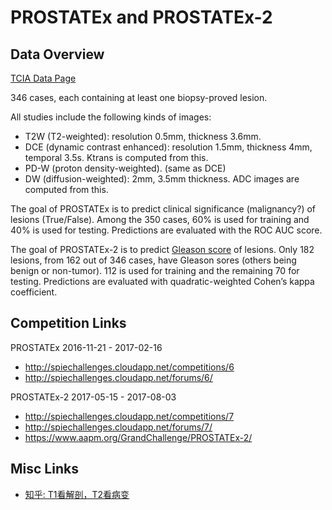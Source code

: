 # PROSTATEx and PROSTATEx-2

## Data Overview
[TCIA Data Page](https://wiki.cancerimagingarchive.net/display/Public/SPIE-AAPM-NCI+PROSTATEx+Challenges#935fa28f51c546c588e892026a1396c6)

346 cases, each containing at least one biopsy-proved lesion.

All studies include the following kinds of images:

- T2W (T2-weighted): resolution 0.5mm, thickness 3.6mm.
- DCE (dynamic contrast enhanced): resolution 1.5mm, thickness 4mm, temporal 3.5s. Ktrans is computed from this.
- PD-W (proton density-weighted).  (same as DCE)
- DW (diffusion-weighted): 2mm, 3.5mm thickness. ADC images are computed from this.

The goal of PROSTATEx is to predict clinical significance (malignancy?) of lesions
(True/False).  Among the 350 cases, 60% is used for training and 40% is
used for testing.  Predictions are evaluated with the ROC AUC score.

The goal of PROSTATEx-2 is to predict [Gleason
score](https://en.wikipedia.org/wiki/Gleason_grading_system) of lesions.
Only 182 lesions, from 162 out of 346 cases, have Gleason sores (others
being benign or non-tumor). 112 is
used for training and the remaining 70 for testing.
Predictions are evaluated with quadratic-weighted Cohen’s kappa coefficient.

## Competition Links

PROSTATEx 2016-11-21 - 2017-02-16
- http://spiechallenges.cloudapp.net/competitions/6
- http://spiechallenges.cloudapp.net/forums/6/

PROSTATEx-2 2017-05-15 - 2017-08-03
- http://spiechallenges.cloudapp.net/competitions/7
- http://spiechallenges.cloudapp.net/forums/7/
- https://www.aapm.org/GrandChallenge/PROSTATEx-2/


## Misc Links
- [知乎: T1看解剖，T2看病变](https://www.zhihu.com/question/38567276/answer/152934823)

